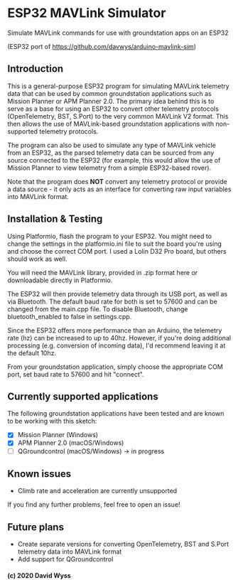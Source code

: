 # ESP32 MAVLink Simulator
Simulate MAVLink commands for use with groundstation apps on an ESP32

(ESP32 port of https://github.com/davwys/arduino-mavlink-sim)

## Introduction

This is a general-purpose ESP32 program for simulating MAVLink telemetry data that can be used by common groundstation applications such as Mission Planner or APM Planner 2.0.
The primary idea behind this is to serve as a base for using an ESP32 to convert other telemetry protocols (OpenTelemetry, BST, S.Port) to the very common MAVLink V2 format. This then allows the use of MAVLink-based groundstation applications with non-supported telemetry protocols.

The program can also be used to simulate any type of MAVLink vehicle from an ESP32, as the parsed telemetry data can be sourced from any source connected to the ESP32 (for example, this would allow the use of Mission Planner to view telemetry from a simple ESP32-based rover).

Note that the program does **NOT** convert any telemetry protocol or provide a data source - it only acts as an interface for converting raw input variables into MAVLink format.

## Installation & Testing

Using Platformio, flash the program to your ESP32. You might need to change the settings in the platformio.ini file to suit the board you're using and choose the correct COM port. I used a Lolin D32 Pro board, but others should work as well.

You will need the MAVLink library, provided in .zip format here or downloadable directly in Platformio.

The ESP32 will then provide telemetry data through its USB port, as well as via Bluetooth. The default baud rate for both is set to 57600 and can be changed from the main.cpp file. To disable Bluetooth, change bluetooth_enabled to false in settings.cpp.

Since the ESP32 offers more performance than an Arduino, the telemetry rate (hz) can be increased to up to 40hz. However, if you're doing additional processing (e.g. conversion of incoming data), I'd recommend leaving it at the default 10hz.

From your groundstation application, simply choose the appropriate COM port, set baud rate to 57600 and hit "connect".

## Currently supported applications

The following groundstation applications have been tested and are known to be working with this sketch:

- [x] Mission Planner (Windows)
- [x] APM Planner 2.0 (macOS/Windows)
- [ ] QGroundcontrol (macOS/Windows) -> in progress

## Known issues

- Climb rate and acceleration are currently unsupported


If you find any further problems, feel free to open an issue!

## Future plans

- Create separate versions for converting OpenTelemetry, BST and S.Port telemetry data into MAVLink format
- Add support for QGroundcontrol


#### (c) 2020 David Wyss
